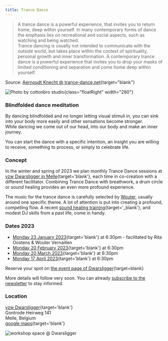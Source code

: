 ```yaml
---
title: Trance Dance
---
```


> A trance dance is a powerful experience, that invites you to return home, deep within yourself. In many contemporary forms of dance the emphasis lies on recreational and social aspects, such as watching and being watched.<br>Trance dancing is usually not intended to communicate with the outside world, but takes place within the context of spirituality, personal growth and inner transformation. A contemporary trance dance is a powerful experience that invites you to drop your masks of limited conditioning and separation and come home deep within yourself.

Source: [Aernoudt Knecht @ trance-dance.net](https://trance-dance.net/what-is-trance-dance/){target="blank"}

![Photo by cottonbro studio](/images/trancedance/pexels-cottonbro-studio-10556674-flipped.jpg){class="floatRight" width="280"}


### Blindfolded dance meditation

By dancing blindfolded and no longer letting visual stimuli in, you can sink into your body more easily and other sensations become stronger.<br>
While dancing we come out of our head, into our body and make an inner journey.<br>

You can start the dance with a specific intention, an insight you are willing to receive, something to process, or simply to celebrate life.

### Concept

In the winter and spring of 2023 we plan monthly Trance Dance sessions at [vzw Dwarsligger in Melle](https://www.dwarsligger33.com/){target='blank'}, each time in co-creation with a different facilitator.
Combining Trance Dance with breathwork, a drum circle or sound healing provides an even more profound experience.

The music for the trance dance is carefully selected by [Wouter](/about), usually around one specific theme. A lot of attention is put into creating a profound, compelling flow.
A recent [sound healing training](https://www.akasharetreatcenter.com/soundhealing-training){target='_blank'}, and modest DJ skills from a past life, come in handy.

### Dates 2023

  * [Monday 23 January 2023](https://www.dwarsligger33.com/event-details/trancedans){target='blank'} at 6:30pm - facilitated by Rita Oostens & Wouter Vernaillen
  * [Monday 20 February 2023](https://www.dwarsligger33.com/event-details/trancedans-2){target='blank'} at 6:30pm
  * [Monday 20 March 2023](https://www.dwarsligger33.com/event-details/trancedans-3){target='blank'} at 6:30pm
  * [Monday 17 April 2023](https://www.dwarsligger33.com/event-details/trancedans-4){target='blank'} at 6:30pm

Reserve your spot on [the event page of Dwarsligger](https://en.dwarsligger33.com/agenda){target=blank}

More details will follow very soon. You can already [subscribe to the newsletter](/newsletter) to stay informed.

### Location
[vzw Dwarsligger](https://www.dwarsligger33.com/){target='blank'}<br>
Gontrode Heirweg 141<br>
Melle, Belgium<br>
[google maps](https://goo.gl/maps/MnNE7r2AvZPsRXsK9){target='blank'}

![workshop space @ Dwarsligger](/images/trancedance/dwarsligger.jpg)
